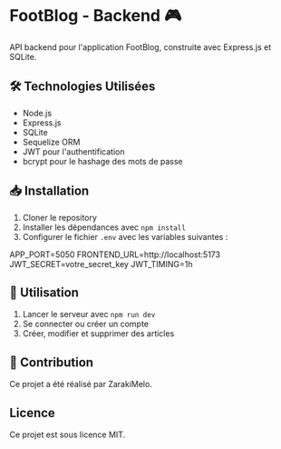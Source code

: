 # FootBlog - Backend 🎮

API backend pour l'application FootBlog, construite avec Express.js et SQLite.

## 🛠️ Technologies Utilisées

- Node.js
- Express.js
- SQLite
- Sequelize ORM
- JWT pour l'authentification
- bcrypt pour le hashage des mots de passe

## 📥 Installation

1. Cloner le repository
2. Installer les dépendances avec `npm install`
3. Configurer le fichier `.env` avec les variables suivantes :

APP_PORT=5050
FRONTEND_URL=http://localhost:5173
JWT_SECRET=votre_secret_key
JWT_TIMING=1h

## 🚀 Utilisation

1. Lancer le serveur avec `npm run dev`
2. Se connecter ou créer un compte
3. Créer, modifier et supprimer des articles


## 🤝 Contribution  

Ce projet a été réalisé par ZarakiMelo.

## Licence

Ce projet est sous licence MIT.







